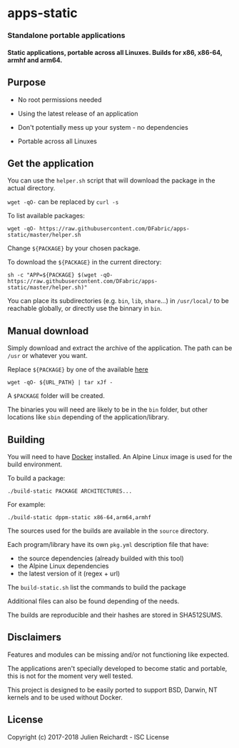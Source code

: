 # apps-static

### Standalone portable applications

#### Static applications, portable across all Linuxes. Builds for x86, x86-64, armhf and arm64.

## Purpose

- No root permissions needed

- Using the latest release of an application

- Don't potentially mess up your system - no dependencies

- Portable across all Linuxes

## Get the application

You can use the `helper.sh` script that will download the package in the actual directory.

`wget -qO-` can be replaced by `curl -s`

To list available packages:

`wget -qO- https://raw.githubusercontent.com/DFabric/apps-static/master/helper.sh`

Change `${PACKAGE}` by your chosen package.

To download the `${PACKAGE}` in the current directory:

`sh -c "APP=${PACKAGE} $(wget -qO- https://raw.githubusercontent.com/DFabric/apps-static/master/helper.sh)"`

You can place its subdirectories (e.g. `bin`, `lib`, `share`...) in `/usr/local/` to be reachable globally, or directly use the binnary in `bin`.

## Manual download

Simply download and extract the archive of the application. The path can be `/usr` or whatever you want.

Replace `${PACKAGE}` by one of the available [here](https://bintray.com/dfabric/apps-static/builds#files)

`wget -qO- ${URL_PATH} | tar xJf -`

A `$PACKAGE` folder will be created.

The binaries you will need are likely to be in the `bin` folder, but other locations like `sbin` depending of the application/library.

## Building

You will need to have [Docker](https://www.docker.com/) installed. An Alpine Linux image is used for the build environment.

To build a package:

`./build-static PACKAGE ARCHITECTURES...`

For example:

`./build-static dppm-static x86-64,arm64,armhf`

The sources used for the builds are available in the `source` directory.

Each program/library have its own `pkg.yml` description file that have:
- the source dependencies (already builded with this tool)
- the Alpine Linux dependencies
- the latest version of it (regex + url)

The `build-static.sh` list the commands to build the package

Additional files can also be found depending of the needs.

The builds are reproducible and their hashes are stored in SHA512SUMS.

## Disclaimers

Features and modules can be missing and/or not functioning like expected.

The applications aren't specially developed to become static and portable, this is not for the moment very well tested.

This project is designed to be easily ported to support BSD, Darwin, NT kernels and to be used without Docker.


## License

Copyright (c) 2017-2018 Julien Reichardt - ISC License
